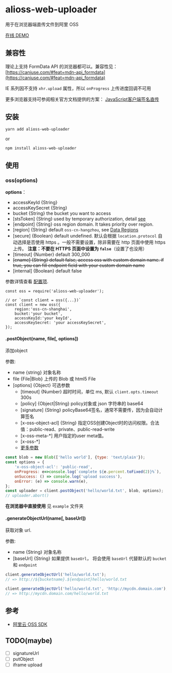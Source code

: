 # alioss-web-uploader

用于在浏览器端直传文件到阿里 OSS

[在线 DEMO](https://unpkg.com/alioss-web-uploader/example/index.html)

## 兼容性

理论上支持 FormData API 的浏览器都可以。兼容性见： [https://caniuse.com/#feat=mdn-api_formdata](https://caniuse.com/#feat=mdn-api_formdata)

IE 系列因不支持 `xhr.upload` 属性，所以 `onProgress` 上传进度回调不可用

更多浏览器支持可参阅相关官方文档提供的方案： [JavaScript客户端签名直传](https://help.aliyun.com/document_detail/31925.html)

## 安装
```bash
yarn add alioss-web-uploader
```
or

```npm
npm install alioss-web-uploader
```

## 使用

### oss(options)
__options__：
* accessKeyId {String}
* accessKeySecret {String}
* bucket {String} the bucket you want to access
* [stsToken] {String} used by temporary authorization, detail [see](https://www.alibabacloud.com/help/doc-detail/32077.htm)
* [endpoint] {String} oss region domain. It takes priority over region.
* [region] {String} default `oss-cn-hangzhou`, see [Data Regions](https://github.com/ali-sdk/ali-oss#data-regions)
* [secure] {Boolean} default undefined. 默认会根据 `location.protocol` 自动选择是否使用 https 。一般不需要设置，除非需要在 http 页面中使用 https 上传。 **注意：不要在 HTTPS 页面中设置为 `false`**（设置了也没用）
* [timeout] {Number} default 300_000
* ~~[cname] {String} default false, access oss with custom domain name. if true, you can fill endpoint field with your custom domain name~~
* [internal] {Boolean} default false
  
参数详情查看 [配置项](https://help.aliyun.com/document_detail/64095.html).

```
const oss = require('alioss-web-uploader');

// or `const client = oss({...})`
const client = new oss({
    region:'oss-cn-shanghai',
    bucket:'your bucket',
    accessKeyId:'your keyId',
    accessKeySecret: 'your accessKeySecret',
});
```

#### .postObject(name, file[, options])
添加object

参数:
* name {string} 对象名称
* file {File|Blob} 上传的 Blob 或 html5 File
* [options] {Object} 可选参数
  * [timeout] {Number} 超时时间，单位 ms, 默认 `client.opts.timeout` 300s
  * [policy] {Object|String} policy对象或 json 字符串的 base64
  * [signature] {String} policyBase64签名，通常不需要传，因为会自动计算签名
  * [x-oss-object-acl] {String} 指定OSS创建Object时的访问权限。合法值：public-read、private、public-read-write
  * [x-oss-meta-*] 用户指定的user meta值。
  * [x-oss-*] 
  * [更多参数](https://help.aliyun.com/document_detail/31988.html)

```js
const blob = new Blob(['hello world'], {type: 'text/plain'});
const options = {
    'x-oss-object-acl': 'public-read',
    onProgress: e=>console.log(`complete ${e.percent.toFixed(2)}%`),
    onSuccess: () => console.log('upload success'),
    onError: (e) => console.warn(e),
};
const uploader = client.postObject('hello/world.txt', blob, options);
// uploader.abort()
```

__在浏览器中直接使用__ 见 `example` 文件夹

#### .generateObjectUrl(name[, baseUrl])
获取对象 url.

参数:
* name {String} 对象名称
* [baseUrl] {String} 如果提供 `baseUrl`， 将会使用 `baseUrl` 代替默认的 `bucket` 和 `endpoint`

```js
client.generateObjectUrl('hello/world.txt');
// => http://${bucketname}.${endpoint}hello/world.txt

client.generateObjectUrl('hello/world.txt', 'http://mycdn.domain.com');
// => http://mycdn.domain.com/hello/world.txt
```

## 参考
* [阿里云 OSS SDK](https://github.com/ali-sdk/ali-oss)

## TODO(maybe)

- [ ] signatureUrl 
- [ ] putObject
- [ ] iframe upload
